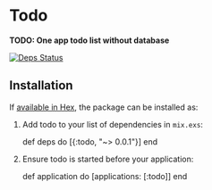 # Todo

**TODO: One app todo list without database**

[![Deps Status](https://beta.hexfaktor.org/badge/all/github/enieber/todo-elixir.svg)](https://beta.hexfaktor.org/github/enieber/todo-elixir)

## Installation

If [available in Hex](https://hex.pm/docs/publish), the package can be installed as:

  1. Add todo to your list of dependencies in `mix.exs`:

        def deps do
          [{:todo, "~> 0.0.1"}]
        end

  2. Ensure todo is started before your application:

        def application do
          [applications: [:todo]]
        end

